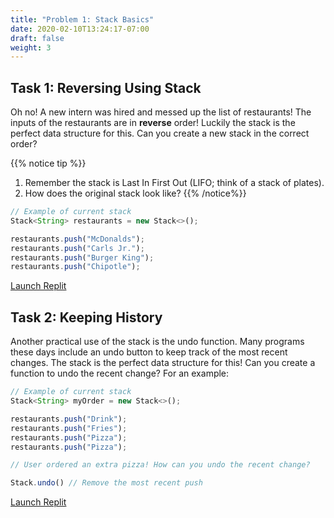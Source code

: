 ```yaml
---
title: "Problem 1: Stack Basics"
date: 2020-02-10T13:24:17-07:00
draft: false
weight: 3
--- 
```


## Task 1: Reversing Using Stack

Oh no! A new intern was hired and messed up the list of restaurants! The inputs of the restaurants are in **reverse** order! Luckily the stack is the perfect data structure for this. Can you create a new stack in the correct order?

{{% notice tip %}}
1. Remember the stack is Last In First Out (LIFO; think of a stack of plates).
2. How does the original stack look like?
{{% /notice%}}

```js javascript
// Example of current stack
Stack<String> restaurants = new Stack<>();

restaurants.push("McDonalds");
restaurants.push("Carls Jr.");
restaurants.push("Burger King");
restaurants.push("Chipotle");
```

<a class="my-2 mx-4 btn btn-info" href="https://replit.com/@nuevofoundation/stackReverse" target="_blank">Launch Replit</a>

## Task 2: Keeping History

Another practical use of the stack is the undo function. Many programs these days include an undo button to keep track of the most recent changes. The stack is the perfect data structure for this! Can you create a function to undo the recent change? For an example:

```js javascript
// Example of current stack
Stack<String> myOrder = new Stack<>();

restaurants.push("Drink");
restaurants.push("Fries");
restaurants.push("Pizza");
restaurants.push("Pizza");

// User ordered an extra pizza! How can you undo the recent change?

Stack.undo() // Remove the most recent push
```

<a class="my-2 mx-4 btn btn-info" href="https://replit.com/@nuevofoundation/stackUndo" target="_blank">Launch Replit</a>

